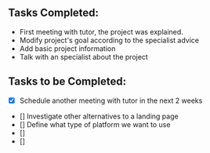 ## Tasks Completed:
* First meeting with tutor, the project was explained.
* Modify project's goal according to the specialist advice
* Add basic project information
* Talk with an specialist about the project
## Tasks to be Completed:
- [X] Schedule another meeting with tutor in the next 2 weeks
- [] Investigate other alternatives to a landing page
- [] Define what type of platform we want to use
- [] 
- [] 



